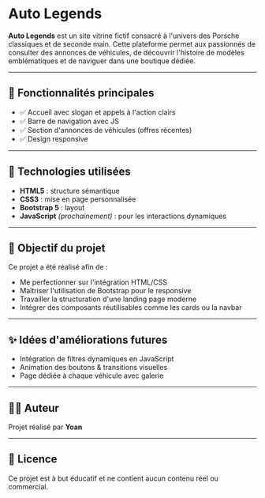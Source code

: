 # Auto Legends

**Auto Legends** est un site vitrine fictif consacré à l'univers des Porsche classiques et de seconde main. Cette plateforme permet aux passionnés de consulter des annonces de véhicules, de découvrir l'histoire de modèles emblématiques et de naviguer dans une boutique dédiée.

---

## 🏁 Fonctionnalités principales

- ✅ Accueil avec slogan et appels à l'action clairs
- ✅ Barre de navigation avec JS
- ✅ Section d'annonces de véhicules (offres récentes)
- ✅ Design responsive

---

## 🔧 Technologies utilisées

- **HTML5** : structure sémantique
- **CSS3** : mise en page personnalisée
- **Bootstrap 5** : layout
- **JavaScript** _(prochainement)_ : pour les interactions dynamiques

---

## 📌 Objectif du projet

Ce projet a été réalisé afin de :

- Me perfectionner sur l'intégration HTML/CSS
- Maîtriser l'utilisation de Bootstrap pour le responsive
- Travailler la structuration d'une landing page moderne
- Intégrer des composants réutilisables comme les cards ou la navbar

---

## ✨ Idées d'améliorations futures

- Intégration de filtres dynamiques en JavaScript
- Animation des boutons & transitions visuelles
- Page dédiée à chaque véhicule avec galerie

---

## 👨‍💻 Auteur

Projet réalisé par **Yoan**

---

## 📜 Licence

Ce projet est à but éducatif et ne contient aucun contenu réel ou commercial.
